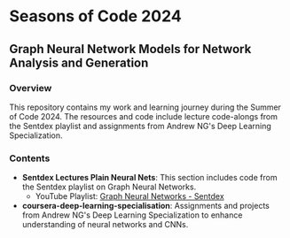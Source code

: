 # Seasons of Code 2024

## Graph Neural Network Models for Network Analysis and Generation

### Overview

This repository contains my work and learning journey during the Summer of Code 2024. The resources and code include lecture code-alongs from the Sentdex playlist and assignments from Andrew NG's Deep Learning Specialization.

### Contents

- **Sentdex Lectures Plain Neural Nets**: This section includes code from the Sentdex playlist on Graph Neural Networks.
  - YouTube Playlist: [Graph Neural Networks - Sentdex](https://www.youtube.com/watch?v=Wo5dMEP_BbI&list=PLQVvvaa0QuDcjD5BAw2DxE6OF2tius3V3)
- **coursera-deep-learning-specialisation**: Assignments and projects from Andrew NG's Deep Learning Specialization to enhance understanding of neural networks and CNNs.
